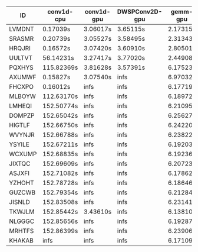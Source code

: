 |ID|conv1d-cpu|conv1d-gpu|DWSPConv2D-gpu|gemm-gpu|avg|
|-|-|-|-|-|-|
|LVMDNT|0.17039s|3.06017s|3.65115s|2.17315s|2.26371s|
|SRASMR|0.20739s|3.05527s|3.58495s|2.31343s|2.29026s|
|HRQJRI|0.16572s|3.07420s|3.60910s|2.80501s|2.41351s|
|UULTVT|56.14231s|3.27417s|3.77020s|2.44908s|16.40894s|
|PQXHYS|115.82369s|3.81628s|3.57391s|6.17523s|32.34728s|
|AXUMWF|0.15827s|3.07540s|infs|6.97032s|infs|
|FHCXPO|0.16012s|infs|infs|6.17719s|infs|
|MLBOYW|112.63170s|infs|infs|6.18972s|infs|
|LMHEQI|152.50774s|infs|infs|6.21095s|infs|
|DOMPZP|152.65042s|infs|infs|6.25627s|infs|
|HIGTLF|152.66750s|infs|infs|6.24220s|infs|
|WVYNJR|152.66788s|infs|infs|6.23822s|infs|
|YSYILE|152.67211s|infs|infs|6.19203s|infs|
|WCXUMP|152.68835s|infs|infs|6.19236s|infs|
|JIXTQC|152.69609s|infs|infs|6.20723s|infs|
|ASJXFI|152.71082s|infs|infs|6.17862s|infs|
|YZHOHT|152.78728s|infs|infs|6.18646s|infs|
|GUZCWB|152.79354s|infs|infs|6.21284s|infs|
|JISNLD|152.83508s|infs|infs|6.23141s|infs|
|TKWJLM|152.85442s|3.43610s|infs|6.13810s|infs|
|NLGGGC|152.85656s|infs|infs|6.19287s|infs|
|MRHTFS|152.86399s|infs|infs|6.23906s|infs|
|KHAKAB|infs|infs|infs|6.17109s|infs|
